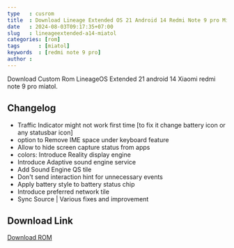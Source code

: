 ```yaml
---
type   : cusrom
title  : Download Lineage Extended OS 21 Android 14 Redmi Note 9 pro Miatol
date   : 2024-08-03T09:17:35+07:00
slug   : lineageextended-a14-miatol
categories: [rom]
tags      : [miatol]
keywords  : [redmi note 9 pro]
author :
---
```


Download Custom Rom LineageOS Extended 21 android 14 Xiaomi redmi note 9 pro miatol.

## Changelog
* Traffic Indicator might not work first time [to fix it change battery icon or any statusbar icon]
* option to Remove IME space under keyboard feature
* Allow to hide screen capture status from apps
* colors: Introduce Reality display engine
* Introduce Adaptive sound engine service
* Add Sound Engine QS tile
* Don't send interaction hint for unnecessary events
* Apply battery style to battery status chip
* Introduce preferred network tile
* Sync Source | Various fixes and improvement

## Download Link
[Download ROM](https://sourceforge.net/projects/miatoll-roms/files/Los-Ext/)




